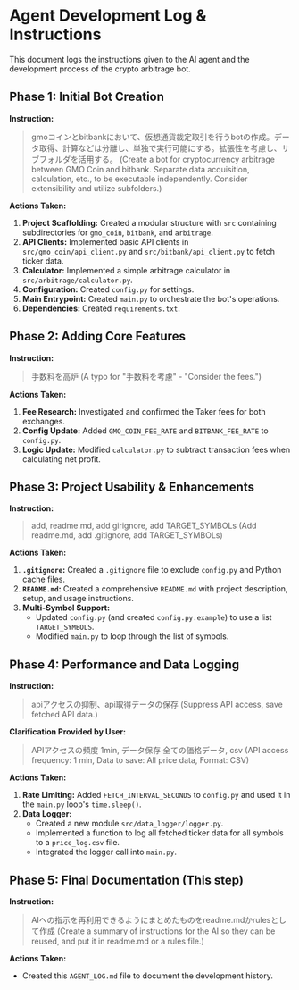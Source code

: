 # Agent Development Log & Instructions

This document logs the instructions given to the AI agent and the development process of the crypto arbitrage bot.

## Phase 1: Initial Bot Creation

**Instruction:**
> gmoコインとbitbankにおいて、仮想通貨裁定取引を行うbotの作成。データ取得、計算などは分離し、単独で実行可能にする。拡張性を考慮し、サブフォルダを活用する。
> (Create a bot for cryptocurrency arbitrage between GMO Coin and bitbank. Separate data acquisition, calculation, etc., to be executable independently. Consider extensibility and utilize subfolders.)

**Actions Taken:**
1.  **Project Scaffolding:** Created a modular structure with `src` containing subdirectories for `gmo_coin`, `bitbank`, and `arbitrage`.
2.  **API Clients:** Implemented basic API clients in `src/gmo_coin/api_client.py` and `src/bitbank/api_client.py` to fetch ticker data.
3.  **Calculator:** Implemented a simple arbitrage calculator in `src/arbitrage/calculator.py`.
4.  **Configuration:** Created `config.py` for settings.
5.  **Main Entrypoint:** Created `main.py` to orchestrate the bot's operations.
6.  **Dependencies:** Created `requirements.txt`.

## Phase 2: Adding Core Features

**Instruction:**
> 手数料を高炉
> (A typo for "手数料を考慮" - "Consider the fees.")

**Actions Taken:**
1.  **Fee Research:** Investigated and confirmed the Taker fees for both exchanges.
2.  **Config Update:** Added `GMO_COIN_FEE_RATE` and `BITBANK_FEE_RATE` to `config.py`.
3.  **Logic Update:** Modified `calculator.py` to subtract transaction fees when calculating net profit.

## Phase 3: Project Usability & Enhancements

**Instruction:**
> add, readme.md, add girignore, add TARGET_SYMBOLs
> (Add readme.md, add .gitignore, add TARGET_SYMBOLs)

**Actions Taken:**
1.  **`.gitignore`:** Created a `.gitignore` file to exclude `config.py` and Python cache files.
2.  **`README.md`:** Created a comprehensive `README.md` with project description, setup, and usage instructions.
3.  **Multi-Symbol Support:**
    *   Updated `config.py` (and created `config.py.example`) to use a list `TARGET_SYMBOLS`.
    *   Modified `main.py` to loop through the list of symbols.

## Phase 4: Performance and Data Logging

**Instruction:**
> apiアクセスの抑制、api取得データの保存
> (Suppress API access, save fetched API data.)

**Clarification Provided by User:**
> APIアクセスの頻度 1min, データ保存 全ての価格データ, csv
> (API access frequency: 1 min, Data to save: All price data, Format: CSV)

**Actions Taken:**
1.  **Rate Limiting:** Added `FETCH_INTERVAL_SECONDS` to `config.py` and used it in the `main.py` loop's `time.sleep()`.
2.  **Data Logger:**
    *   Created a new module `src/data_logger/logger.py`.
    *   Implemented a function to log all fetched ticker data for all symbols to a `price_log.csv` file.
    *   Integrated the logger call into `main.py`.

## Phase 5: Final Documentation (This step)

**Instruction:**
> AIへの指示を再利用できるようにまとめたものをreadme.mdかrulesとして作成
> (Create a summary of instructions for the AI so they can be reused, and put it in readme.md or a rules file.)

**Actions Taken:**
*   Created this `AGENT_LOG.md` file to document the development history.
